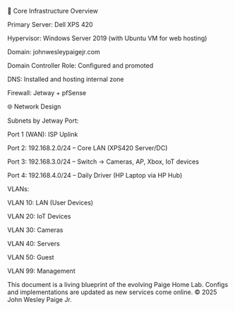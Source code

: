 🧱 Core Infrastructure Overview

Primary Server: Dell XPS 420

Hypervisor: Windows Server 2019 (with Ubuntu VM for web hosting)

Domain: johnwesleypaigejr.com

Domain Controller Role: Configured and promoted

DNS: Installed and hosting internal zone

Firewall: Jetway + pfSense


🌐 Network Design

Subnets by Jetway Port:

Port 1 (WAN): ISP Uplink

Port 2: 192.168.2.0/24 – Core LAN (XPS420 Server/DC)

Port 3: 192.168.3.0/24 – Switch → Cameras, AP, Xbox, IoT devices

Port 4: 192.168.4.0/24 – Daily Driver (HP Laptop via HP Hub)


VLANs:

VLAN 10: LAN (User Devices)

VLAN 20: IoT Devices

VLAN 30: Cameras

VLAN 40: Servers

VLAN 50: Guest

VLAN 99: Management


This document is a living blueprint of the evolving Paige Home Lab. Configs and implementations are updated as new services come online.
© 2025 John Wesley Paige Jr.
